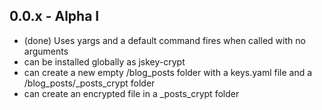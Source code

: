## 0.0.x - Alpha I
  * (done) Uses yargs and a default command fires when called with no arguments
  * can be installed globally as jskey-crypt
  * can create a new empty /blog_posts folder with a keys.yaml file and a /blog_posts/_posts_crypt folder
  * can create an encrypted file in a _posts_crypt folder